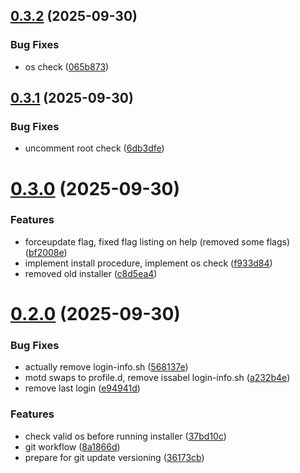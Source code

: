 ## [0.3.2](https://github.com/phonevox/motd/compare/v0.3.1...v0.3.2) (2025-09-30)


### Bug Fixes

* os check ([065b873](https://github.com/phonevox/motd/commit/065b873119915ea78f4177c58dbf8479b74471d6))



## [0.3.1](https://github.com/phonevox/motd/compare/v0.3.0...v0.3.1) (2025-09-30)


### Bug Fixes

* uncomment root check ([6db3dfe](https://github.com/phonevox/motd/commit/6db3dfe27e1b38689796ef88721fc53936b312e7))



# [0.3.0](https://github.com/phonevox/motd/compare/v0.2.0...v0.3.0) (2025-09-30)


### Features

* forceupdate flag, fixed flag listing on help (removed some flags) ([bf2008e](https://github.com/phonevox/motd/commit/bf2008e7b5b483efa82c0cdf28d8d7e96f1eaeff))
* implement install procedure, implement os check ([f933d84](https://github.com/phonevox/motd/commit/f933d84b39aa91a88bb4a64f573875129e800030))
* removed old installer ([c8d5ea4](https://github.com/phonevox/motd/commit/c8d5ea46c6a0045d3a75a81812a940375a694228))



# [0.2.0](https://github.com/phonevox/motd/compare/a232b4e94c8cd2d247763c3e4b5a372045c431eb...v0.2.0) (2025-09-30)


### Bug Fixes

* actually remove login-info.sh ([568137e](https://github.com/phonevox/motd/commit/568137e60239d68bc0cd3815444cf7d099ef8a87))
* motd swaps to profile.d, remove issabel login-info.sh ([a232b4e](https://github.com/phonevox/motd/commit/a232b4e94c8cd2d247763c3e4b5a372045c431eb))
* remove last login ([e94941d](https://github.com/phonevox/motd/commit/e94941d3c64b3f585eceaecd2a9625e784b54145))


### Features

* check valid os before running installer ([37bd10c](https://github.com/phonevox/motd/commit/37bd10c8185b087598f258531b67ba760344a401))
* git workflow ([8a1866d](https://github.com/phonevox/motd/commit/8a1866d3de2c3c3b1480a39311d410b62cbe5291))
* prepare for git update versioning ([36173cb](https://github.com/phonevox/motd/commit/36173cb47b2f8d97fc463796273e3faeebb5c06b))



